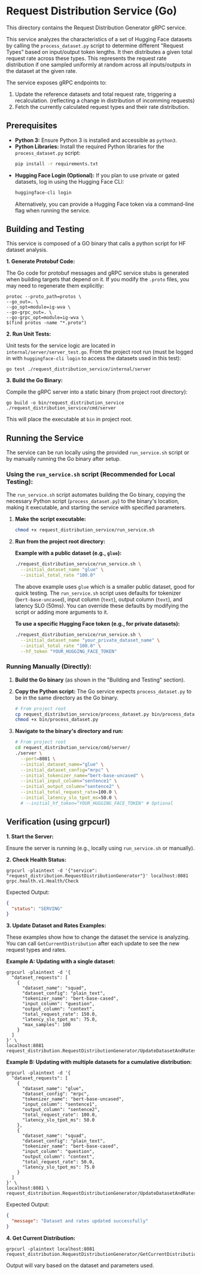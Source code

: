 # Request Distribution Service (Go)

This directory contains the Request Distribution Generator gRPC service.

This service analyzes the characteristics of a set of Hugging Face datasets by calling the `process_dataset.py` script to determine different "Request Types" based on input/output token lengths. It then distributes a given total request rate across these types. This represents the request rate distribution if one sampled uniformly at random across all inputs/outputs in the dataset at the given rate.

The service exposes gRPC endpoints to:
1.  Update the reference datasets and total request rate, triggering a recalculation. (reflecting a change in distribution of incomming requests)
2.  Fetch the currently calculated request types and their rate distribution.

## Prerequisites

*   **Python 3:** Ensure Python 3 is installed and accessible as `python3`.
*   **Python Libraries:** Install the required Python libraries for the `process_dataset.py` script:
    ```bash
    pip install -r requirements.txt
    ```
*   **Hugging Face Login (Optional):** If you plan to use private or gated datasets, log in using the Hugging Face CLI:
    ```bash
    huggingface-cli login
    ```
    Alternatively, you can provide a Hugging Face token via a command-line flag when running the service.

## Building and Testing

This service is composed of a GO binary that calls a python script for HF dataset analysis.

**1. Generate Protobuf Code:**

The Go code for protobuf messages and gRPC service stubs is generated when building targets that depend on it. If you modify the `.proto` files, you may need to regenerate them explicitly:

```shell
protoc --proto_path=protos \
--go_out=. \
--go_opt=module=ig-wva \
--go-grpc_out=. \
--go-grpc_opt=module=ig-wva \
$(find protos -name "*.proto")
```

**2. Run Unit Tests:**

Unit tests for the service logic are located in `internal/server/server_test.go`. From the project root run (must be logged in with `huggingface-cli login` to access the datasets used in this test):

```shell
go test ./request_distribution_service/internal/server
```

**3. Build the Go Binary:**

Compile the gRPC server into a static binary (from project root directory):

```shell
go build -o bin/request_distribution_service ./request_distribution_service/cmd/server
```

This will place the executable at `bin` in project root.

## Running the Service

The service can be run locally using the provided `run_service.sh` script or by manually running the Go binary after setup.

### Using the `run_service.sh` script (Recommended for Local Testing):

The `run_service.sh` script automates building the Go binary, copying the necessary Python script (`process_dataset.py`) to the binary's location, making it executable, and starting the service with specified parameters.

1.  **Make the script executable:**

    ```bash
    chmod +x request_distribution_service/run_service.sh
    ```
2.  **Run from the project root directory:**

    **Example with a public dataset (e.g., `glue`):**

    ```bash
    ./request_distribution_service/run_service.sh \
      --initial_dataset_name "glue" \
      --initial_total_rate "100.0"
    ```
    The above example uses `glue` which is a smaller public dataset, good for quick testing. The `run_service.sh` script uses defaults for tokenizer (`bert-base-uncased`), input column (`text`), output column (`text`), and latency SLO (50ms). You can override these defaults by modifying the script or adding more arguments to it.

    **To use a specific Hugging Face token (e.g., for private datasets):**
    
    ```bash
    ./request_distribution_service/run_service.sh \
      --initial_dataset_name "your_private_dataset_name" \
      --initial_total_rate "100.0" \
      --hf_token "YOUR_HUGGING_FACE_TOKEN"
    ```

### Running Manually (Directly):

1.  **Build the Go binary** (as shown in the "Building and Testing" section).
2.  **Copy the Python script:** The Go service expects `process_dataset.py` to be in the same directory as the Go binary.

    ```bash
    # From project root
    cp request_distribution_service/process_dataset.py bin/process_dataset.py
    chmod +x bin/process_dataset.py
    ```
3.  **Navigate to the binary's directory and run:**

    ```bash
    # From project root
    cd request_distribution_service/cmd/server/
    ./server \
      --port=8081 \
      --initial_dataset_name="glue" \
      --initial_dataset_config="mrpc" \
      --initial_tokenizer_name="bert-base-uncased" \
      --initial_input_column="sentence1" \
      --initial_output_column="sentence2" \
      --initial_total_request_rate=100.0 \
      --initial_latency_slo_tpot_ms=50.0 \
      # --initial_hf_token="YOUR_HUGGING_FACE_TOKEN" # Optional
    ```

## Verification (using grpcurl)

**1. Start the Server:**

Ensure the server is running (e.g., locally using `run_service.sh` or manually).

**2. Check Health Status:**

```shell
grpcurl -plaintext -d '{"service": "request_distribution.RequestDistributionGenerator"}' localhost:8081 grpc.health.v1.Health/Check
```
Expected Output:

```json
{
  "status": "SERVING"
}
```

**3. Update Dataset and Rates Examples:**

These examples show how to change the dataset the service is analyzing. You can call `GetCurrentDistribution` after each update to see the new request types and rates.

**Example A: Updating with a single dataset:**

```shell
grpcurl -plaintext -d '{
  "dataset_requests": [
    {
      "dataset_name": "squad",
      "dataset_config": "plain_text",
      "tokenizer_name": "bert-base-cased",
      "input_column": "question",
      "output_column": "context",
      "total_request_rate": 150.0,
      "latency_slo_tpot_ms": 75.0,
      "max_samples": 100
    }
  ]
}' \
localhost:8081 request_distribution.RequestDistributionGenerator/UpdateDatasetAndRates
```

**Example B: Updating with multiple datasets for a cumulative distribution:**

```shell
grpcurl -plaintext -d '{
  "dataset_requests": [
    {
      "dataset_name": "glue",
      "dataset_config": "mrpc",
      "tokenizer_name": "bert-base-uncased",
      "input_column": "sentence1",
      "output_column": "sentence2",
      "total_request_rate": 100.0,
      "latency_slo_tpot_ms": 50.0
    },
    {
      "dataset_name": "squad",
      "dataset_config": "plain_text",
      "tokenizer_name": "bert-base-cased",
      "input_column": "question",
      "output_column": "context",
      "total_request_rate": 50.0,
      "latency_slo_tpot_ms": 75.0
    }
  ]
}' \
localhost:8081 \
request_distribution.RequestDistributionGenerator/UpdateDatasetAndRates
```

Expected Output:

```json
{
  "message": "Dataset and rates updated successfully"
}
```

**4. Get Current Distribution:**

```shell
grpcurl -plaintext localhost:8081 request_distribution.RequestDistributionGenerator/GetCurrentDistribution
```
Output will vary based on the dataset and parameters used.

